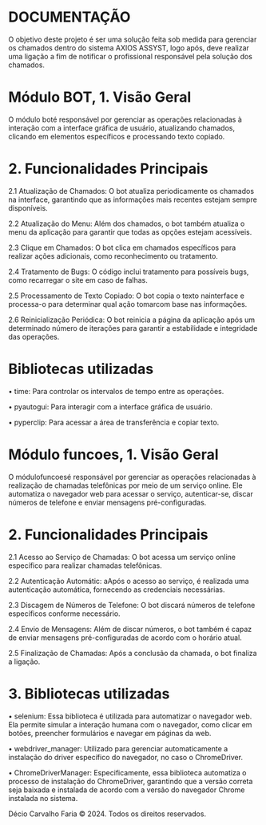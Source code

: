 # DOCUMENTAÇÃO

O objetivo deste projeto é ser uma solução feita sob medida para gerenciar os chamados dentro do sistema AXIOS ASSYST, logo após, deve realizar uma ligação a fim de notificar o profissional responsável pela solução dos chamados.



# Módulo BOT, 1. Visão Geral

O módulo boté responsável por gerenciar as operações relacionadas à interação com a interface gráfica de usuário, atualizando chamados, clicando em elementos específicos e processando texto copiado.


# 2. Funcionalidades Principais

2.1 Atualização de Chamados: O  bot  atualiza  periodicamente  os  chamados  na  interface,  garantindo  que  as  informações  mais  recentes estejam sempre disponíveis.

2.2 Atualização do Menu: Além dos chamados, o bot também atualiza o menu da aplicação para garantir que todas as opções estejam acessíveis.

2.3 Clique em Chamados: O bot clica em chamados específicos para realizar ações adicionais, como reconhecimento ou tratamento.

2.4 Tratamento de Bugs: O código inclui tratamento para possíveis bugs, como recarregar o site em caso de falhas.
 
2.5 Processamento de Texto Copiado: O bot copia o texto nainterface e processa-o para determinar qual ação tomarcom base nas informações.

2.6 Reinicialização Periódica: O bot reinicia a página da aplicação após um determinado número de iterações para garantir a estabilidade e integridade das operações.


# Bibliotecas utilizadas

• time: Para controlar os intervalos de tempo entre as operações.

• pyautogui: Para interagir com a interface gráfica de usuário.

• pyperclip: Para acessar a área de transferência e copiar texto.



# Módulo funcoes, 1. Visão Geral

O  módulofuncoesé  responsável  por  gerenciar  as  operações  relacionadas  à  realização  de  chamadas telefônicas  por  meio  de  um  serviço  online.  Ele  automatiza  o  navegador  web  para  acessar  o  serviço, autenticar-se, discar números de telefone e enviar mensagens pré-configuradas.


# 2. Funcionalidades Principais

2.1 Acesso ao Serviço de Chamadas: O bot acessa um serviço online específico para realizar chamadas telefônicas.

2.2 Autenticação Automátic: aApós o acesso ao serviço, é realizada uma autenticação automática, fornecendo as credenciais necessárias.

2.3 Discagem de Números de Telefone: O bot discará números de telefone específicos conforme necessário.

2.4 Envio de Mensagens: Além  de  discar  números,  o  bot  também  é  capaz  de  enviar  mensagens  pré-configuradas  de  acordo  com  o horário atual.

2.5 Finalização de Chamadas: Após a conclusão da chamada, o bot finaliza a ligação.


# 3. Bibliotecas utilizadas

• selenium:  Essa  biblioteca  é  utilizada  para  automatizar  o  navegador  web.  Ela  permite  simular  a interação  humana  com  o  navegador,  como  clicar  em  botões,  preencher  formulários  e  navegar  em páginas da web.

• webdriver_manager:  Utilizado  para  gerenciar  automaticamente  a  instalação  do  driver  específico  do navegador, no caso o ChromeDriver.

• ChromeDriverManager:  Especificamente,  essa  biblioteca  automatiza  o  processo  de  instalação  do ChromeDriver, garantindo que a versão correta seja baixada e instalada de acordo com a versão do navegador Chrome instalada no sistema.



Décio Carvalho Faria © 2024. Todos os direitos reservados.



